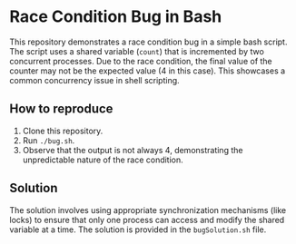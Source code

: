 # Race Condition Bug in Bash

This repository demonstrates a race condition bug in a simple bash script.  The script uses a shared variable (`count`) that is incremented by two concurrent processes.  Due to the race condition, the final value of the counter may not be the expected value (4 in this case). This showcases a common concurrency issue in shell scripting.

## How to reproduce

1. Clone this repository.
2. Run `./bug.sh`.
3. Observe that the output is not always 4, demonstrating the unpredictable nature of the race condition.

## Solution

The solution involves using appropriate synchronization mechanisms (like locks) to ensure that only one process can access and modify the shared variable at a time. The solution is provided in the `bugSolution.sh` file.